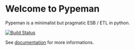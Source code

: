 # Welcome to Pypeman

Pypeman is a minimalist but pragmatic ESB / ETL in python. 

[![Build Status](https://travis-ci.org/mhcomm/pypeman.svg?branch=master)](https://travis-ci.org/mhcomm/pypeman)


See [documentation](http://pypeman.readthedocs.org/en/latest/) for more informations.

